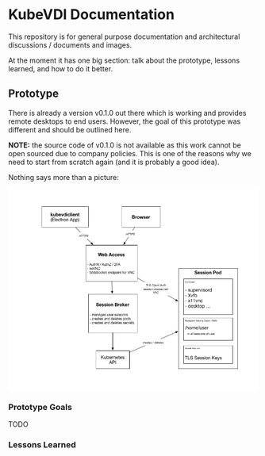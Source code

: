 # KubeVDI Documentation

This repository is for general purpose documentation and architectural discussions / documents and images.

At the moment it has one big section: talk about the prototype, lessons learned, and how to do it better.

## Prototype

There is already a version v0.1.0 out there which is working and provides remote desktops to end users. However, the goal of this prototype was different and should be outlined here.

**NOTE:** the source code of v0.1.0 is not available as this work cannot be open sourced due to company policies. This is one of the reasons why we need to start from scratch again (and it is probably a good idea).

Nothing says more than a picture:

![prototype architecture][prototype-architecture]

### Prototype Goals

TODO

### Lessons Learned

[prototype-architecture]: https://raw.githubusercontent.com/kubevdi/docs/master/images/prototype-architecture.png "Prototype Architecture"
